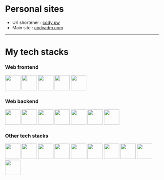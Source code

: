 
# Personal sites

- Url shortener : [cody.pw](https://cody.pw)
- Main site : [codyadm.com](https://codyadm.com)

--- 

# My tech stacks

### Web frontend

<p float="left">
<img src="https://seeklogo.com/images/N/next-js-logo-8FCFF51DD2-seeklogo.com.png" height=50 />
<img src="https://seeklogo.com/images/R/react-logo-7B3CE81517-seeklogo.com.png" height=50 />
<img src="https://seeklogo.com/images/T/typescript-logo-B29A3F462D-seeklogo.com.png" height=50 />
<img src="https://upload.wikimedia.org/wikipedia/commons/thumb/d/d5/Tailwind_CSS_Logo.svg/2048px-Tailwind_CSS_Logo.svg.png" height=50 />
<img src="https://cdn-icons-png.flaticon.com/512/5968/5968322.png" height=50 />
</p>

### Web backend

<p float="left">
<img src="https://seeklogo.com/images/N/next-js-logo-8FCFF51DD2-seeklogo.com.png" height=50 />
<img src="https://www.svgrepo.com/show/327408/logo-vercel.svg" height=50 />
<img src="https://www.freelogovectors.net/wp-content/uploads/2022/01/prisma_logo-freelogovectors.net_.png" height=50 />
<img src="https://firebase.google.com/static/downloads/brand-guidelines/PNG/logo-logomark.png" height=50 />
<img src="https://seeklogo.com/images/T/typescript-logo-B29A3F462D-seeklogo.com.png" height=50 />
<img src="https://cdn-icons-png.flaticon.com/512/5968/5968322.png" height=50 />
<img src="https://user-images.githubusercontent.com/8386499/105239291-a2e69180-5b21-11eb-8b49-f2800f0d2b23.png" height=50 />
</p>


### Other tech stacks

<p float="left">
<img src="https://upload.wikimedia.org/wikipedia/commons/thumb/9/95/Vue.js_Logo_2.svg/1184px-Vue.js_Logo_2.svg.png" height=50 />
<img src="https://upload.wikimedia.org/wikipedia/commons/thumb/9/91/Electron_Software_Framework_Logo.svg/1200px-Electron_Software_Framework_Logo.svg.png" height=50 />
<img src="https://upload.wikimedia.org/wikipedia/commons/thumb/1/1b/Svelte_Logo.svg/1200px-Svelte_Logo.svg.png" height=50 />
<img src="https://upload.wikimedia.org/wikipedia/commons/thumb/c/c3/Python-logo-notext.svg/2048px-Python-logo-notext.svg.png" height=50 />
<img src="https://seeklogo.com/images/C/c-sharp-c-logo-02F17714BA-seeklogo.com.png" height=50 />
<img src="https://raw.githubusercontent.com/reduxjs/redux/master/logo/logo.png" height=50 />
<img src="https://upload.wikimedia.org/wikipedia/commons/thumb/1/18/ISO_C%2B%2B_Logo.svg/306px-ISO_C%2B%2B_Logo.svg.png" height=50 />
<img src="https://i.redd.it/tu3gt6ysfxq71.png" height=50 />
<img src="https://cdn-icons-png.flaticon.com/512/226/226777.png" height=50 />
<img src="https://www.scala-lang.org/resources/img/frontpage/scala-spiral.png" height=50 />
</p>

